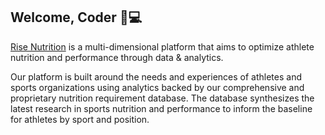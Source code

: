 ## Welcome, Coder 👋💻

[Rise Nutrition](https://www.risenutrition.org) is a multi-dimensional platform that aims to optimize athlete nutrition and performance through data & analytics.

Our platform is built around the needs and experiences of athletes and sports organizations using analytics backed by our comprehensive and proprietary nutrition requirement database. The database synthesizes the latest research in sports nutrition and performance to inform the baseline for athletes by sport and position.
